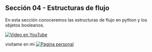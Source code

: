 ## Sección 04 - Estructuras de flujo

En esta sección conoceremos las estructuras de flujo en python y los objetos booleanos.

[![Video en YouTube](https://img.youtube.com/vi/g61wMulALkU/0.jpg)](https://www.youtube.com/watch?v=g61wMulALkU)

visítame en mi 
[![Página personal](https://img.shields.io/badge/-pagina_personal-blue)](https://edwinsaul.com)

